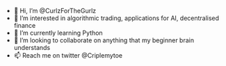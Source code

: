 - 👋 Hi, I’m @CurlzForTheGurlz
- 👀 I’m interested in algorithmic trading, applications for AI, decentralised finance
- 🌱 I’m currently learning Python
- 💞️ I’m looking to collaborate on anything that my beginner brain understands
- 📫 Reach me on twitter @Criplemytoe

<!---
CurlzForTheGurlz/CurlzForTheGurlz is a ✨ special ✨ repository because its `README.md` (this file) appears on your GitHub profile.
You can click the Preview link to take a look at your changes.
--->
